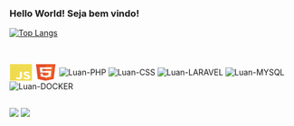 ### Hello World! Seja bem vindo!

[![Top Langs](https://github-readme-stats.vercel.app/api/top-langs/?username=luandev33&layout=compact)](https://github.com/luandev33/github-readme-stats)


##
<div style="display: inline_block"><br>
  <img align="center" alt="Luan-Js" height="30" width="40" src="https://raw.githubusercontent.com/devicons/devicon/master/icons/javascript/javascript-plain.svg">
  <img align="center" alt="Luan-HTML" height="30" width="40" src="https://raw.githubusercontent.com/devicons/devicon/master/icons/html5/html5-original.svg">
  <img align="center" alt="Luan-PHP" height="30" width="40" src="https://cdn.jsdelivr.net/gh/devicons/devicon/icons/php/php-plain.svg"/>
  <img align="center" alt="Luan-CSS" height="30" width="40" src="https://cdn.jsdelivr.net/gh/devicons/devicon@latest/icons/css3/css3-original.svg"/>
  <img align="center" alt="Luan-LARAVEL" height="30" width="40" src="https://cdn.jsdelivr.net/gh/devicons/devicon@latest/icons/laravel/laravel-original-wordmark.svg" />
  <img align="center" alt="Luan-MYSQL" height="30" width="40" src="https://cdn.jsdelivr.net/gh/devicons/devicon/icons/mysql/mysql-plain-wordmark.svg"/>
  <img align="center" alt="Luan-DOCKER" height="30" width="40" src="https://cdn.jsdelivr.net/gh/devicons/devicon@latest/icons/docker/docker-original.svg"/>
</div>

##

<div> 
  <a href="https://www.youtube.com/channel/UCS3zTafkfqEa7jldweleC8Q" target="_blank"><img src="https://img.shields.io/badge/YouTube-FF0000?style=for-the-badge&logo=youtube&logoColor=white" target="_blank"></a> 
  <a href="https://www.linkedin.com/in/luan-rodrigues-silva-225059191/" target="_blank"><img src="https://img.shields.io/badge/-LinkedIn-%230077B5?style=for-the-badge&logo=linkedin&logoColor=white" target="_blank"></a> 
  
</div>

##




